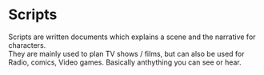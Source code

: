 # Scripts

Scripts are written documents which explains a scene and the narrative for characters.  
They are mainly used to plan TV shows / films, but can also be used for Radio, comics, Video games. Basically anthything you can see or hear.   